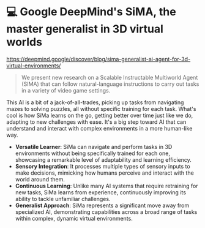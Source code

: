 # :computer: Google DeepMind's SiMA, the master generalist in 3D virtual worlds
https://deepmind.google/discover/blog/sima-generalist-ai-agent-for-3d-virtual-environments/

> We present new research on a Scalable Instructable Multiworld Agent (SIMA) that can follow natural-language instructions to carry out tasks in a variety of video game settings.

This AI is a bit of a jack-of-all-trades, picking up tasks from navigating mazes to solving puzzles, all without specific training for each task. What's cool is how SiMa learns on the go, getting better over time just like we do, adapting to new challenges with ease. It's a big step toward AI that can understand and interact with complex environments in a more human-like way.
	
* **Versatile Learner**: SiMa can navigate and perform tasks in 3D environments without being specifically trained for each one, showcasing a remarkable level of adaptability and learning efficiency.
* **Sensory Integration**: It processes multiple types of sensory inputs to make decisions, mimicking how humans perceive and interact with the world around them.
* **Continuous Learning**: Unlike many AI systems that require retraining for new tasks, SiMa learns from experience, continuously improving its ability to tackle unfamiliar challenges.
* **Generalist Approach**: SiMa represents a significant move away from specialized AI, demonstrating capabilities across a broad range of tasks within complex, dynamic virtual environments.
